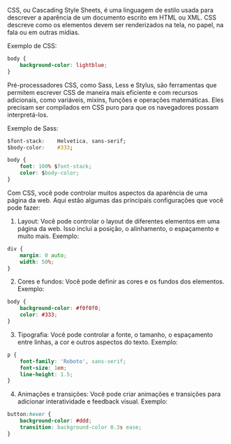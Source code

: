 CSS, ou Cascading Style Sheets, é uma linguagem de estilo usada para descrever a aparência de um documento escrito em HTML ou XML. CSS descreve como os elementos devem ser renderizados na tela, no papel, na fala ou em outras mídias.

Exemplo de CSS:
```css
body {
    background-color: lightblue;
}
```

Pré-processadores CSS, como Sass, Less e Stylus, são ferramentas que permitem escrever CSS de maneira mais eficiente e com recursos adicionais, como variáveis, mixins, funções e operações matemáticas. Eles precisam ser compilados em CSS puro para que os navegadores possam interpretá-los.

Exemplo de Sass:
```css
$font-stack:    Helvetica, sans-serif;
$body-color:    #333;

body {
    font: 100% $font-stack;
    color: $body-color;
}
```

Com CSS, você pode controlar muitos aspectos da aparência de uma página da web. Aqui estão algumas das principais configurações que você pode fazer:

1. Layout: Você pode controlar o layout de diferentes elementos em uma página da web. Isso inclui a posição, o alinhamento, o espaçamento e muito mais.
Exemplo:
```css
div {
    margin: 0 auto;
    width: 50%;
}
```

2. Cores e fundos: Você pode definir as cores e os fundos dos elementos.
Exemplo:
```css
body {
    background-color: #f0f0f0;
    color: #333;
}
```

3. Tipografia: Você pode controlar a fonte, o tamanho, o espaçamento entre linhas, a cor e outros aspectos do texto.
Exemplo:

```css
p {
    font-family: 'Roboto', sans-serif;
    font-size: 1em;
    line-height: 1.5;
}
```
4. Animações e transições: Você pode criar animações e transições para adicionar interatividade e feedback visual.
Exemplo:

```css
button:hover {
    background-color: #ddd;
    transition: background-color 0.3s ease;
}
```
